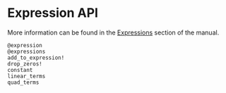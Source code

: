 # Expression API

More information can be found in the [Expressions](@ref) section of the manual.

```@docs
@expression
@expressions
add_to_expression!
drop_zeros!
constant
linear_terms
quad_terms
```
